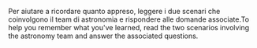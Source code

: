 <span data-ttu-id="4316e-101">Per aiutare a ricordare quanto appreso, leggere i due scenari che coinvolgono il team di astronomia e rispondere alle domande associate.</span><span class="sxs-lookup"><span data-stu-id="4316e-101">To help you remember what you've learned, read the two scenarios involving the astronomy team and answer the associated questions.</span></span>